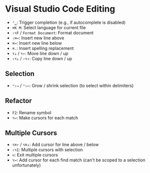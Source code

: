 # Visual Studio Code Editing

- `⌃␣`: Trigger completion (e.g., if autocomplete is disabled)
- `⌘K M`: Select language for current file
- `⇧⌥F` / `Format Document`: Format document
- `⇧⌘↩`: Insert new line above
- `⌘↩`: Insert new line below
- `⌘.`: Insert spelling replacement
- `⌥↓` / `⌥↑`: Move line down / up
- `⇧⌥↓` / `⇧⌥↑`: Copy line down / up

## Selection

- `⌃⇧→` / `⌃⇧←`: Grow / shrink selection (to select within delimiters)

## Refactor

- `F2`: Rename symbol
- `⌥↩`: Make cursors for each match

## Multiple Cursors

- `⌥⌘↑` / `⌥⌘↓`: Add cursor for line above / below
- `⇧⌥I`: Multiple cursors with selection
- `⎋`: Exit multiple cursors
- `⌥↩`: Add cursor for each find match (can't be scoped to a selection unfortunately)
